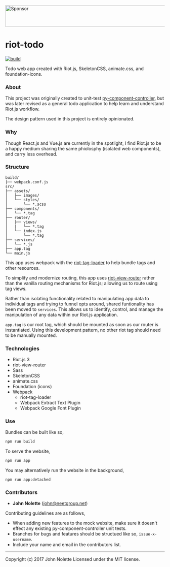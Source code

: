 <a target='_blank' rel='nofollow' href='https://app.codesponsor.io/link/ymhxqZ47jLBFuVrU2iywqLGC/neetjn/riot-todo'>
  <img alt='Sponsor' width='888' height='68' src='https://app.codesponsor.io/embed/ymhxqZ47jLBFuVrU2iywqLGC/neetjn/riot-todo.svg' />
</a>

# riot-todo

[![build](https://travis-ci.org/neetjn/riot-todo.svg?branch=master)](https://travis-ci.org/neetjn/riot-todo)

Todo web app created with Riot.js, SkeletonCSS, animate.css, and foundation-icons.

### About

This project was originally created to unit-test [py-component-controller](https://github.com/neetjn/py-component-controller), but was later revised as a general todo application to help learn and understand Riot.js workflow.

The design pattern used in this project is entirely opinionated.

### Why

Though React.js and Vue.js are currently in the spotlight, I find Riot.js to be a happy medium sharing the same phiolosphy (isolated web components), and carry less overhead.

### Structure

```
build/
├── webpack.conf.js
src/
├── assets/
│   ├── images/
│   └── styles/
│       └── *.scss
├── components/
│   └── *.tag
├── router/
│   ├── views/
│   |   └── *.tag
│   └── index.js
│       └── *.tag
├── services/
│   └── *.js
├── app.tag
└── main.js
```

This app uses webpack with the [riot-tag-loader](https://github.com/riot/tag-loader) to help bundle tags and other resources.

To simplify and modernize routing, this app uses [riot-view-router]() rather than the vanilla routing mechanisms for Riot.js; allowing us to route using tag views.

Rather than isolating functionality related to manipulating app data to individual tags and trying to funnel opts around, shared funtionality has been moved to `services`. This allows us to identify, control, and manage the manipulation of any data within our Riot.js application.

`app.tag` is our root tag, which should be mounted as soon as our router is instantiated. Using this development pattern, no other riot tag should need to be manually mounted.

### Technologies

* Riot.js 3
* riot-view-router
* Sass
* SkeletonCSS
* animate.css
* Foundation (icons)
* Webpack
  * riot-tag-loader
  * Webpack Extract Text Plugin
  * Webpack Google Font Plugin 

### Use

Bundles can be built like so,

```bash
npm run build
``` 

To serve the website,

```bash
npm run app
```

You may alternatively run the website in the background,

```
npm run app:detached
```

### Contributors

* **John Nolette** (john@neetgroup.net)

Contributing guidelines are as follows,

* When adding new features to the mock website, make sure it doesn't effect any existing py-component-controller unit tests.
* Branches for bugs and features should be structued like so, `issue-x-username`.
* Include your name and email in the contributors list.

---
Copyright (c) 2017 John Nolette Licensed under the MIT license.
